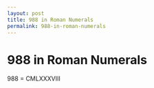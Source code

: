 ```yaml
---
layout: post
title: 988 in Roman Numerals
permalink: 988-in-roman-numerals
---
```


# 988 in Roman Numerals

988 = CMLXXXVIII
